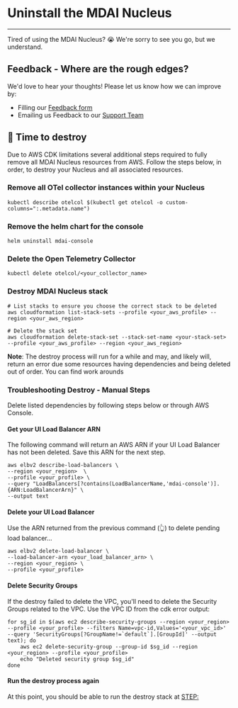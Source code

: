 # Uninstall the MDAI Nucleus

----

Tired of using the MDAI Nucleus? 😭 We're sorry to see you go, but we understand.

## Feedback - Where are the rough edges?

We'd love to hear your thoughts! Please let us know how we can improve by:

* Filling our [Feedback form](https://docs.google.com/forms/d/e/1FAIpQLScZNGgu5Cshd-WP7HGcvW4yPVP_NbWswcAU6vKgUnRb_6umpA/viewform?usp=sharing)
* Emailing us Feedback to our [Support Team](mailto:support@mydecisive.ai)

## 🧨 Time to destroy

Due to AWS CDK limitations several additional steps required to fully remove all MDAI Nucleus resources from AWS. Follow the steps below, in order, to destroy your Nucleus and all associated resources.


### Remove all OTel collector instances within your Nucleus
```shell
kubectl describe otelcol $(kubectl get otelcol -o custom-columns=":.metadata.name")
```

### Remove the helm chart for the console
```shell
helm uninstall mdai-console
```

### Delete the Open Telemetry Collector
```shell
kubectl delete otelcol/<your_collector_name>
```

### Destroy MDAI Nucleus stack
```shell
# List stacks to ensure you choose the correct stack to be deleted
aws cloudformation list-stack-sets --profile <your_aws_profile> --region <your_aws_region>
```

```shell
# Delete the stack set
aws cloudformation delete-stack-set --stack-set-name <your-stack-set> --profile <your_aws_profile> --region <your_aws_region>
```

**Note**: The destroy process will run for a while and may, and likely will, return an error due some resources having dependencies and being deleted out of order. You can find work arounds


### Troubleshooting Destroy - Manual Steps

Delete listed dependencies by following steps below or through AWS Console.

#### Get your UI Load Balancer ARN

The following command will return an AWS ARN if your UI Load Balancer has not been deleted. Save this ARN for the next step.

```shell
aws elbv2 describe-load-balancers \
--region <your_region>  \
--profile <your_profile> \
--query "LoadBalancers[?contains(LoadBalancerName,'mdai-console')].{ARN:LoadBalancerArn}" \
--output text
```

#### Delete your UI Load Balancer
Use the ARN returned from the previous command (👆) to delete pending load balancer...

```shell
aws elbv2 delete-load-balancer \
--load-balancer-arn <your_load_balancer_arn> \
--region <your_region> \
--profile <your_profile>
```

#### Delete Security Groups

If the destroy failed to delete the VPC, you'll need to delete the Security Groups related to the VPC. Use the VPC ID from the cdk error output:

```shell
for sg_id in $(aws ec2 describe-security-groups --region <your_region> --profile <your_profile> --filters Name=vpc-id,Values='<your_vpc_id>' --query 'SecurityGroups[?GroupName!=`default`].[GroupId]' --output text); do
    aws ec2 delete-security-group --group-id $sg_id --region <your_region> --profile <your_profile>
    echo "Deleted security group $sg_id"
done
```

#### Run the destroy process again

At this point, you should be able to run the destroy stack at [STEP: ](./uninstall.md)
